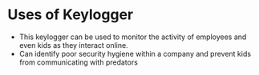 # Uses of Keylogger
- This keylogger can be used to monitor the activity of employees and even kids as they interact online.
- Can identify poor security hygiene within a company and prevent kids from communicating with predators
